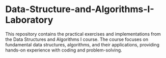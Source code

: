 # Data-Structure-and-Algorithms-I-Laboratory
This repository contains the practical exercises and implementations from the Data Structures and Algorithms I course. The course focuses on fundamental data structures, algorithms, and their applications, providing hands-on experience with coding and problem-solving.
